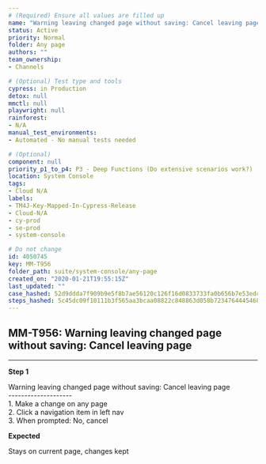 ```yaml
---
# (Required) Ensure all values are filled up
name: "Warning leaving changed page without saving: Cancel leaving page"
status: Active
priority: Normal
folder: Any page
authors: ""
team_ownership: 
- Channels

# (Optional) Test type and tools
cypress: in Production
detox: null
mmctl: null
playwright: null
rainforest: 
- N/A
manual_test_environments: 
- Automated - No manual tests needed

# (Optional)
component: null
priority_p1_to_p4: P3 - Deep Functions (Do extensive scenarios work?)
location: System Console
tags: 
- Cloud N/A
labels: 
- TM4J-Key-Mapped-In-Cypress-Release
- Cloud-N/A
- cy-prod
- se-prod
- system-console

# Do not change
id: 4050745
key: MM-T956
folder_path: suite/system-console/any-page
created_on: "2020-01-21T19:55:15Z"
last_updated: ""
case_hashed: 52d9ddda7f909b9e5f8b7ae56120c126f16d0833733fa0b656b7e53edcaaba6339b2e059d80b33852fb0487cc51dbed5
steps_hashed: 5c45dc09f10111b3f565aa3bcaa08822c848863d058b7234764445468c8864cac6e3c9223abcf2768c9395074a07aad2
---
```


## MM-T956: Warning leaving changed page without saving: Cancel leaving page

---

**Step 1**

Warning leaving changed page without saving: Cancel leaving page\
\--------------------\
1\. Make a change on any page\
2\. Click a navigation item in left nav\
3\. When prompted: No, cancel

**Expected**

Stays on current page, changes kept
